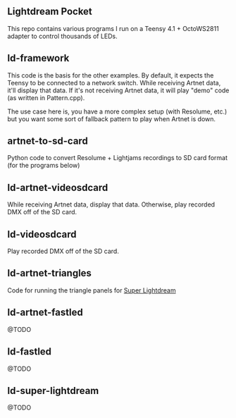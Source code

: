 ## Lightdream Pocket

This repo contains various programs I run on a Teensy 4.1 + OctoWS2811 adapter to control thousands of LEDs.

## ld-framework

This code is the basis for the other examples. By default, it expects the Teensy to be connected to a network switch. While receiving Artnet data, it'll display that data. If it's not receiving Artnet data, it will play "demo" code (as written in Pattern.cpp).

The use case here is, you have a more complex setup (with Resolume, etc.) but you want some sort of fallback pattern to play when Artnet is down.

## artnet-to-sd-card

Python code to convert Resolume + Lightjams recordings to SD card format (for the programs below)

## ld-artnet-videosdcard

While receiving Artnet data, display that data. Otherwise, play recorded DMX off of the SD card.

## ld-videosdcard

Play recorded DMX off of the SD card.

## ld-artnet-triangles

Code for running the triangle panels for [Super Lightdream](https://super-lightdream.metalheart.org/)

## ld-artnet-fastled

@TODO

## ld-fastled

@TODO

## ld-super-lightdream

@TODO
